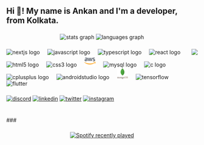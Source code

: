 <h2 align="left">Hi 👋! My name is Ankan and I'm a developer, from Kolkata.</h2>

###

<div align="center">
  <img src="https://github-readme-stats.vercel.app/api?username=ankanz1&hide_title=false&hide_rank=false&show_icons=true&include_all_commits=true&count_private=true&disable_animations=false&theme=dracula&locale=en&hide_border=false" height="150" alt="stats graph"  />
  <img src="https://github-readme-stats.vercel.app/api/top-langs?username=ankanz1&locale=en&hide_title=false&layout=compact&card_width=320&langs_count=5&theme=dracula&hide_border=false" height="150" alt="languages graph"  />
</div>

###

<img align="right" height="150" src="https://user-images.githubusercontent.com/74038190/229223156-0cbdaba9-3128-4d8e-8719-b6b4cf741b67.gif"  />

###

<div align="left">
  <img src="https://cdn.jsdelivr.net/gh/devicons/devicon/icons/nextjs/nextjs-original.svg" height="30" alt="nextjs logo"  />
  <img width="12" />
  <img src="https://cdn.jsdelivr.net/gh/devicons/devicon/icons/javascript/javascript-original.svg" height="30" alt="javascript logo"  />
  <img width="12" />
  <img src="https://cdn.jsdelivr.net/gh/devicons/devicon/icons/typescript/typescript-original.svg" height="30" alt="typescript logo"  />
  <img width="12" />
  <img src="https://cdn.jsdelivr.net/gh/devicons/devicon/icons/react/react-original.svg" height="30" alt="react logo"  />
  <img width="12" />
  <img src="https://cdn.jsdelivr.net/gh/devicons/devicon/icons/html5/html5-original.svg" height="30" alt="html5 logo"  />
  <img width="12" />
  <img src="https://cdn.jsdelivr.net/gh/devicons/devicon/icons/css3/css3-original.svg" height="30" alt="css3 logo"  />
  <img width="12" />
  <img src="https://raw.githubusercontent.com/devicons/devicon/master/icons/amazonwebservices/amazonwebservices-original-wordmark.svg" height="30" alt="amazonwebservices logo"  />
  <img width="12" />
  <img src="https://cdn.jsdelivr.net/gh/devicons/devicon/icons/mysql/mysql-original.svg" height="30" alt="mysql logo"  />
  <img width="12" />
  <img src="https://cdn.jsdelivr.net/gh/devicons/devicon/icons/c/c-original.svg" height="30" alt="c logo"  />
  <img width="12" />
  <img src="https://cdn.jsdelivr.net/gh/devicons/devicon/icons/cplusplus/cplusplus-original.svg" height="30" alt="cplusplus logo"  />
  <img width="12" />
  <img src="https://cdn.jsdelivr.net/gh/devicons/devicon/icons/androidstudio/androidstudio-original.svg" height="30" alt="androidstudio logo"  />
  <img width="12" />
<!--   <img src="https://cdn.jsdelivr.net/gh/devicons/devicon/icons/chrome/chrome-original.svg" height="30" alt="chrome logo"  />
  <img width="12" />
  <img src="https://cdn.jsdelivr.net/gh/devicons/devicon/icons/google/google-original.svg" height="30" alt="google logo"  />
  <img width="12" /> -->
  <img src="https://raw.githubusercontent.com/devicons/devicon/master/icons/mongodb/mongodb-original-wordmark.svg" height="30" alt="mongoDB logo"  />
  <img width="12" />
  <img src="https://www.vectorlogo.zone/logos/tensorflow/tensorflow-icon.svg" height="30" alt="tensorflow"  />
  <img width="12" />
  <img src="https://www.vectorlogo.zone/logos/flutterio/flutterio-icon.svg" height="30" alt="flutter"  />
  
  
  

</div>

###


<div align="left">
  <a target="_blank" href="https://discord.gg/pQ6eqk6K" style="display: inline-block;"><img src="https://img.shields.io/static/v1?message=Discord&logo=discord&label=&color=7289DA&logoColor=white&labelColor=&style=for-the-badge" height="35" alt="discord" /></a> 
<a target="_blank" href="https://www.linkedin.com/in/ankan-mukherjee-9aa516311/" style="display: inline-block;"><img src="https://img.shields.io/badge/linkedin-logo?style=for-the-badge&logo=linkedin&logoColor=white&color=%230a77b6" height="35" alt="linkedin" /></a> 
  <a target="_blank" href="https://x.com/_ankz01" style="display: inline-block;"><img src="https://img.shields.io/badge/twitter-x?style=for-the-badge&logo=x&logoColor=white&color=%230f1419" height="35" alt="twitter" /></a>
<!--   <img src="https://img.shields.io/static/v1?message=Youtube&logo=youtube&label=&color=FF0000&logoColor=white&labelColor=&style=for-the-badge" height="35" alt="youtube logo"  /> -->
  <a target="_blank" href="https://www.instagram.com/__ankzzz" style="display: inline-block;"><img src="https://img.shields.io/static/v1?message=Instagram&logo=instagram&label=&color=E4405F&logoColor=white&labelColor=&style=for-the-badge" height="35" alt="instagram" /></a>
</div>

###

<br clear="both">

<picture>
<!-- <img src="https://raw.githubusercontent.com/ankanz1/ankanz1/output/snake.svg" alt="Snake animation" />
</picture> -->
###

<picture>
<!--   <source media="(prefers-color-scheme: dark)" srcset="https://raw.githubusercontent.com/ankanz1/ankanz1/output/pacman-contribution-graph-dark.svg">
  <source media="(prefers-color-scheme: light)" srcset="https://raw.githubusercontent.com/ankanz1/ankanz1/output/pacman-contribution-graph.svg">
  <img alt="pacman contribution graph" src="https://raw.githubusercontent.com/ankanz1/ankanz1/output/pacman-contribution-graph.svg"> -->
</picture>

###

<picture>
<!--   <source media="(prefers-color-scheme: dark)" srcset="https://raw.githubusercontent.com/ankanz1/ankanz1/output/pacman-contribution-graph-dark.svg">
  <source media="(prefers-color-scheme: light)" srcset="https://raw.githubusercontent.com/ankanz1/ankanz1/output/pacman-contribution-graph.svg">
  <img alt="pacman contribution graph" src="https://raw.githubusercontent.com/ankanz1/ankanz1/output/pacman-contribution-graph.svg"> -->
</picture>

###

<picture>
<!--   <source media="(prefers-color-scheme: dark)" srcset="https://raw.githubusercontent.com/ankanz1/ankanz1/output/pacman-contribution-graph-dark.svg">
  <source media="(prefers-color-scheme: light)" srcset="https://raw.githubusercontent.com/ankanz1/ankanz1/output/pacman-contribution-graph.svg">
  <img alt="pacman contribution graph" src="https://raw.githubusercontent.com/ankanz1/ankanz1/output/pacman-contribution-graph.svg"> -->
</picture>

###

<div align="center">
  <a href="https://open.spotify.com/user/314sfrqjhpdgtwneuxvz3ncxu4qu">
    <img src="https://spotify-recently-played-readme.vercel.app/api?user=314sfrqjhpdgtwneuxvz3ncxu4qu&count=5&unique=false" alt="Spotify recently played"  />
  </a>
</div>

###

<div align="center">
<!--   <img src="https://camo.githubusercontent.com/aa886544400788bb825d0a1a9cd986e68c56d6b79d8edf2e1cc1dcf3b18369ea/68747470733a2f2f7474686e2e707974686f6e616e7977686572652e636f6d3f7468656d653d6461726b?theme=dark&spin=false" alt="Widget with the current Spotify song"  /> -->
</div>

###
